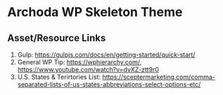 # Archoda WP Skeleton Theme

## Asset/Resource Links

1. Gulp: https://gulpjs.com/docs/en/getting-started/quick-start/
2. General WP Tip: https://wphierarchy.com/, https://www.youtube.com/watch?v=dvXZ-ztt9r0
3. U.S. States & Terirtories List: https://sceptermarketing.com/comma-separated-lists-of-us-states-abbreviations-select-options-etc/

